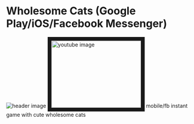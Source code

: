 # Wholesome Cats (Google Play/iOS/Facebook Messenger)
![header image](https://img.itch.zone/aW1nLzE1MjE0MzgucG5n/original/FGpGqx.png)
<a href="http://www.youtube.com/watch?feature=player_embedded&v=Obwk8nxC7No" target="_blank"><img src="http://img.youtube.com/vi/Obwk8nxC7No/0.jpg" 
alt="youtube image" width="240" height="180" border="10" /></a>
mobile/fb instant game with cute wholesome cats
